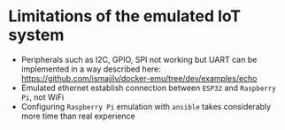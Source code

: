 # Limitations of the emulated IoT system
- Peripherals such as I2C, GPIO, SPI not working but UART can be implemented in a way described here: https://github.com/ismajilv/docker-emu/tree/dev/examples/echo
- Emulated ethernet establish connection between `ESP32` and `Raspberry Pi`, not WiFi
- Configuring `Raspberry Pi` emulation with `ansible` takes considerably more time than real experience